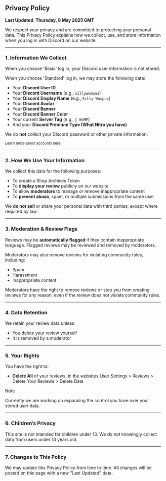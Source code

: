 ## Privacy Policy

**Last Updated: Thursday, 8 May 2025 GMT**

We respect your privacy and are committed to protecting your personal data. This Privacy Policy explains how we collect, use, and store information when you log in with Discord on our website.

---

### 1. Information We Collect

When you choose 'Basic' log in, your Discord user information is not stored.

When you choose 'Standard' log in, we may store the following data:

- Your **Discord User ID**
- Your **Discord Username** (e.g., `sillywumpus`)
- Your **Discord Display Name** (e.g., `Silly Wumpus`)
- Your **Discord Avatar**
- Your **Discord Banner**
- Your **Discord Banner Color**
- Your current **Server Tag** (e.g., `🍃 WUMP`)
- And your **Discord Premium Type (What Nitro you have)**

We do **not** collect your Discord password or other private information.

<sub>Learn more about accounts [here](https://github.com/ShopArchives/support/blob/main/article/2-accounts.md).</sub>

---

### 2. How We Use Your Information

We collect this data for the following purposes:

- To create a Shop Archives Token
- To **display your review** publicly on our website
- To allow **moderators** to manage or remove inappropriate content
- To **prevent abuse**, spam, or multiple submissions from the same user

We **do not sell** or share your personal data with third parties, except where required by law.

---

### 3. Moderation & Review Flags

Reviews may be **automatically flagged** if they contain inappropriate language. Flagged reviews may be reviewed and removed by moderators.

Moderators may also remove reviews for violating community rules, including:

- Spam
- Harassment
- Inappropriate content

Moderators have the right to remove reviews or stop you from creating reviews for any reason, even if the review does not violate community rules.

---

### 4. Data Retention

We retain your review data unless:

- You delete your review yourself
- It is removed by a moderator

---

### 5. Your Rights

You have the right to:

- **Delete All** of your reviews, in the websites User Settings > Reviews > Delete Your Reviews > Delete Data

> [!NOTE]
> Currently we are working on expanding the control you have over your stored user data.

---

### 6. Children’s Privacy

This site is not intended for children under 13. We do not knowingly collect data from users under 13 years old.

---

### 7. Changes to This Policy

We may update this Privacy Policy from time to time. All changes will be posted on this page with a new "Last Updated" date.
